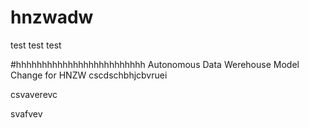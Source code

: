 # hnzwadw
test test test

#hhhhhhhhhhhhhhhhhhhhhhhhh
Autonomous Data Werehouse Model Change for HNZW
cscdschbhjcbvruei


csvaverevc

svafvev